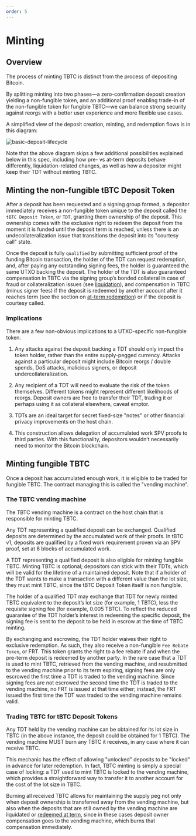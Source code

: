 ```yaml
--- 
order: 5
---
```


# Minting

## Overview

The process of minting TBTC is distinct from the process of depositing Bitcoin.

By splitting minting into two phases—a zero-confirmation deposit creation yielding a non-fungible token, and an additional proof enabling trade-in of the non-fungible token for fungible TBTC—we can balance strong security against reorgs with a better user experience and more flexible use cases.

A simplified view of the deposit creation, minting, and redemption flows is in this diagram:

![basic-deposit-lifecycle](/basic-deposit-lifecycle.svg)

Note that the above diagram skips a few additional possibilities explained below in this spec, including how pre- vs at-term deposits behave differently, liquidation-related changes, as well as how a depositor might keep their TDT without minting TBTC.

## Minting the non-fungible tBTC Deposit Token

After a deposit has been requested and a signing group formed, a depositor immediately receives a non-fungible token unique to the deposit called the `tBTC Deposit Token`, or `TDT`, granting them ownership of the deposit. This ownership comes with the exclusive right to redeem the deposit from the moment it is funded until the deposit term is reached, unless there is an undecollateralization issue that transitions the deposit into its "courtesy call" state.

Once the deposit is fully `qualified` by submitting sufficient proof of the funding Bitcoin transaction, the holder of the TDT can request redemption, and, after paying any outstanding signing fees, the holder is guaranteed the same UTXO backing the deposit. The holder of the TDT is also guaranteed compensation in TBTC via the signing group’s bonded collateral in case of fraud or collateralization issues (see [liquidation](/tBTC/bonding.md#liquidation)), and compensation in TBTC (minus signer fees) if the deposit is redeemed by another account after it reaches term (see the section on [at-term redemption](/tBTC/redemption.md#deposit-terms-and-redemption)) or if the deposit is courtesy called.

### Implications

There are a few non-obvious implications to a UTXO-specific non-fungible token.

1. Any attacks against the deposit backing a TDT should only impact the token holder, rather than the entire supply-pegged currency. Attacks against a particular deposit might include Bitcoin reorgs / double spends, DoS attacks, malicious signers, or deposit undercollateralization.

2. Any recipient of a TDT will need to evaluate the risk of the token themselves. Different tokens might represent different likelihoods of reorgs. Deposit owners are free to transfer their TDT, trading it or perhaps using it as collateral elsewhere, caveat emptor.

3. TDTs are an ideal target for secret fixed-size "notes" or other financial privacy improvements on the host chain.

4. This construction allows delegation of accumulated work SPV proofs to third parties. With this functionality, depositors wouldn’t necessarily need to monitor the Bitcoin blockchain.

## Minting fungible TBTC

Once a deposit has accumulated enough work, it is eligible to be traded for fungible TBTC. The contract managing this is called the "vending machine".

### The TBTC vending machine

The TBTC vending machine is a contract on the host chain that is responsible for minting TBTC.

Any TDT representing a qualified deposit can be exchanged. Qualified deposits are determined by the accumulated work of their proofs. In tBTC v1, deposits are qualified by a fixed work requirement proven via an SPV proof, set at 6 blocks of accumulated work.

A TDT representing a qualified deposit is also eligible for minting fungible TBTC. Minting TBTC is optional; depositors can stick with their TDTs, which will be valid for the lifetime of a maintained deposit. Note that if a holder of the TDT wants to make a transaction with a different value than the lot size, they must mint TBTC, since the tBTC Deposit Token itself is non fungible.

The holder of a qualified TDT may exchange that TDT for newly minted TBTC equivalent to the deposit’s lot size (for example, 1 TBTC), less the requisite signing fee (for example, 0.005 TBTC). To reflect the reduced guarantee of the TDT holder’s interest in redeeming the specific deposit, the signing fee is sent to the deposit to be held in escrow at the time of TBTC minting.

By exchanging and escrowing, the TDT holder waives their right to exclusive redemption. As such, they also receive a non-fungible `Fee Rebate Token`, or FRT. This token grants the right to a fee rebate if and when the pre-term deposit is redeemed by another party. In the rare case that a TDT is used to mint TBTC, retrieved from the vending machine, and resubmitted to the vending machine prior to its term expiring, signing fees are only escrowed the first time a TDT is traded to the vending machine. Since signing fees are not escrowed the second time the TDT is traded to the vending machine, no FRT is issued at that time either; instead, the FRT issued the first time the TDT was traded to the vending machine remains valid.

### Trading TBTC for tBTC Deposit Tokens

Any TDT held by the vending machine can be obtained for its lot size in TBTC (in the above instance, the deposit could be obtained for 1 TBTC). The vending machine MUST burn any TBTC it receives, in any case where it can receive TBTC.

This mechanic has the effect of allowing "unlocked" deposits to be "locked" in advance for later redemption. In fact, TBTC minting is simply a special case of locking: a TDT used to mint TBTC is locked to the vending machine, which provides a straightforward way to transfer it to another account for the cost of the lot size in TBTC.

Burning all received TBTC allows for maintaining the supply peg not only when deposit ownership is transferred away from the vending machine, but also when the deposits that are still owned by the vending machine are liquidated or [redeemed at term](/tBTC/redemption.md#deposit-terms-and-redemption), since in these cases deposit owner compensation goes to the vending machine, which burns that compensation immediately.